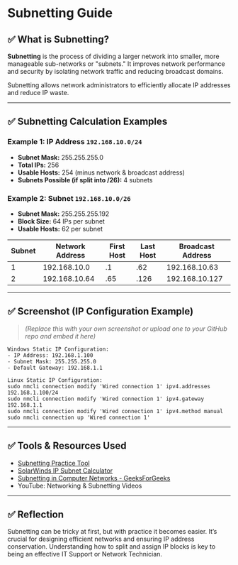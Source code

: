 # Subnetting Guide

## ✅ What is Subnetting?

**Subnetting** is the process of dividing a larger network into smaller, more manageable sub-networks or "subnets." It improves network performance and security by isolating network traffic and reducing broadcast domains.

Subnetting allows network administrators to efficiently allocate IP addresses and reduce IP waste.

---

## ✅ Subnetting Calculation Examples

### Example 1: IP Address `192.168.10.0/24`
- **Subnet Mask:** 255.255.255.0
- **Total IPs:** 256
- **Usable Hosts:** 254 (minus network & broadcast address)
- **Subnets Possible (if split into /26):** 4 subnets

### Example 2: Subnet `192.168.10.0/26`
- **Subnet Mask:** 255.255.255.192
- **Block Size:** 64 IPs per subnet
- **Usable Hosts:** 62 per subnet

| Subnet | Network Address | First Host | Last Host | Broadcast Address |
|--------|------------------|------------|-----------|-------------------|
| 1      | 192.168.10.0     | .1         | .62       | 192.168.10.63     |
| 2      | 192.168.10.64    | .65        | .126      | 192.168.10.127    |

---

## ✅ Screenshot (IP Configuration Example)
> *(Replace this with your own screenshot or upload one to your GitHub repo and embed it here)*

```
Windows Static IP Configuration:
- IP Address: 192.168.1.100
- Subnet Mask: 255.255.255.0
- Default Gateway: 192.168.1.1
```

```
Linux Static IP Configuration:
sudo nmcli connection modify 'Wired connection 1' ipv4.addresses 192.168.1.100/24
sudo nmcli connection modify 'Wired connection 1' ipv4.gateway 192.168.1.1
sudo nmcli connection modify 'Wired connection 1' ipv4.method manual
sudo nmcli connection up 'Wired connection 1'
```

---

## ✅ Tools & Resources Used
- [Subnetting Practice Tool](https://subnettingpractice.com/)
- [SolarWinds IP Subnet Calculator](https://www.solarwinds.com/free-tools/ip-subnet-calculator)
- [Subnetting in Computer Networks - GeeksForGeeks](https://www.geeksforgeeks.org/subnetting-in-computer-network/)
- YouTube: Networking & Subnetting Videos

---

## ✅ Reflection
Subnetting can be tricky at first, but with practice it becomes easier. It’s crucial for designing efficient networks and ensuring IP address conservation. Understanding how to split and assign IP blocks is key to being an effective IT Support or Network Technician.
